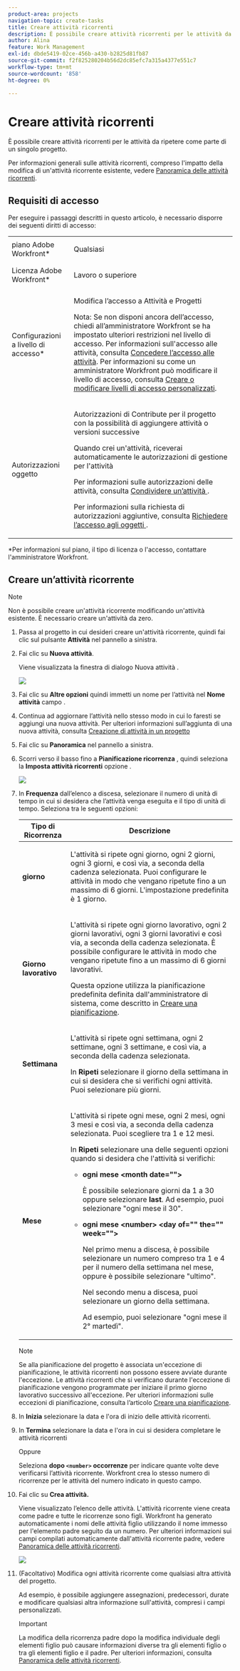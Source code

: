 ```yaml
---
product-area: projects
navigation-topic: create-tasks
title: Creare attività ricorrenti
description: È possibile creare attività ricorrenti per le attività da ripetere come parte di un singolo progetto.
author: Alina
feature: Work Management
exl-id: dbde5419-02ce-456b-a430-b2825d81fb87
source-git-commit: f2f825280204b56d2dc85efc7a315a4377e551c7
workflow-type: tm+mt
source-wordcount: '858'
ht-degree: 0%

---
```


# Creare attività ricorrenti

È possibile creare attività ricorrenti per le attività da ripetere come parte di un singolo progetto.

Per informazioni generali sulle attività ricorrenti, compreso l&#39;impatto della modifica di un&#39;attività ricorrente esistente, vedere [Panoramica delle attività ricorrenti](../../../manage-work/tasks/manage-tasks/recurring-tasks-overview.md).

## Requisiti di accesso

Per eseguire i passaggi descritti in questo articolo, è necessario disporre dei seguenti diritti di accesso:

<table style="table-layout:auto"> 
 <col> 
 <col> 
 <tbody> 
  <tr> 
   <td role="rowheader">piano Adobe Workfront*</td> 
   <td> <p>Qualsiasi</p> </td> 
  </tr> 
  <tr> 
   <td role="rowheader">Licenza Adobe Workfront*</td> 
   <td> <p>Lavoro o superiore</p> </td> 
  </tr> 
  <tr> 
   <td role="rowheader">Configurazioni a livello di accesso*</td> 
   <td> <p>Modifica l’accesso a Attività e Progetti</p> <p>Nota: Se non disponi ancora dell’accesso, chiedi all’amministratore Workfront se ha impostato ulteriori restrizioni nel livello di accesso. Per informazioni sull'accesso alle attività, consulta <a href="../../../administration-and-setup/add-users/configure-and-grant-access/grant-access-tasks.md" class="MCXref xref">Concedere l’accesso alle attività</a>. Per informazioni su come un amministratore Workfront può modificare il livello di accesso, consulta <a href="../../../administration-and-setup/add-users/configure-and-grant-access/create-modify-access-levels.md" class="MCXref xref">Creare o modificare livelli di accesso personalizzati</a>. </p> </td> 
  </tr> 
  <tr> 
   <td role="rowheader">Autorizzazioni oggetto</td> 
   <td> <p>Autorizzazioni di Contribute per il progetto con la possibilità di aggiungere attività o versioni successive</p> <p>Quando crei un'attività, riceverai automaticamente le autorizzazioni di gestione per l'attività</p> <p> Per informazioni sulle autorizzazioni delle attività, consulta <a href="../../../workfront-basics/grant-and-request-access-to-objects/share-a-task.md" class="MCXref xref">Condividere un’attività </a>. </p> <p>Per informazioni sulla richiesta di autorizzazioni aggiuntive, consulta <a href="../../../workfront-basics/grant-and-request-access-to-objects/request-access.md" class="MCXref xref">Richiedere l’accesso agli oggetti </a>.</p> </td> 
  </tr> 
 </tbody> 
</table>

&#42;Per informazioni sul piano, il tipo di licenza o l&#39;accesso, contattare l&#39;amministratore Workfront.

## Creare un’attività ricorrente

>[!NOTE]
>
>Non è possibile creare un&#39;attività ricorrente modificando un&#39;attività esistente. È necessario creare un&#39;attività da zero.

1. Passa al progetto in cui desideri creare un&#39;attività ricorrente, quindi fai clic sul pulsante **Attività** nel pannello a sinistra.
1. Fai clic su **Nuova attività**.

   Viene visualizzata la finestra di dialogo Nuova attività .

   ![](assets/nwe-create-task-small-screen-350x272.png)

1. Fai clic su **Altre opzioni** quindi immetti un nome per l’attività nel **Nome attività** campo .
1. Continua ad aggiornare l’attività nello stesso modo in cui lo faresti se aggiungi una nuova attività. Per ulteriori informazioni sull’aggiunta di una nuova attività, consulta [Creazione di attività in un progetto](../../../manage-work/tasks/create-tasks/create-tasks-in-project.md)
1. Fai clic su **Panoramica** nel pannello a sinistra.
1. Scorri verso il basso fino a **Pianificazione ricorrenza** , quindi seleziona la **Imposta attività ricorrenti** opzione .

   ![](assets/recurrence-schedule-section-new-recurring-tasks-nwe-350x351.png)

1. In **Frequenza** dall’elenco a discesa, selezionare il numero di unità di tempo in cui si desidera che l’attività venga eseguita e il tipo di unità di tempo. Seleziona tra le seguenti opzioni:

   <table style="table-layout:auto"> 
    <col> 
    <col> 
    <thead> 
     <tr> 
      <th>Tipo di Ricorrenza</th> 
      <th>Descrizione</th> 
     </tr> 
    </thead> 
    <tbody> 
     <tr> 
      <td role="rowheader"><strong>giorno</strong> </td> 
      <td> <p>L'attività si ripete ogni giorno, ogni 2 giorni, ogni 3 giorni, e così via, a seconda della cadenza selezionata. Puoi configurare le attività in modo che vengano ripetute fino a un massimo di 6 giorni. L'impostazione predefinita è 1 giorno. </p> </td> 
     </tr> 
     <tr> 
      <td role="rowheader"><strong>Giorno lavorativo</strong> </td> 
      <td> <p> L'attività si ripete ogni giorno lavorativo, ogni 2 giorni lavorativi, ogni 3 giorni lavorativi e così via, a seconda della cadenza selezionata. È possibile configurare le attività in modo che vengano ripetute fino a un massimo di 6 giorni lavorativi.</p> <p>Questa opzione utilizza la pianificazione predefinita definita dall'amministratore di sistema, come descritto in <a href="../../../administration-and-setup/set-up-workfront/configure-timesheets-schedules/create-schedules.md" class="MCXref xref">Creare una pianificazione</a>.</p> </td> 
     </tr> 
     <tr> 
      <td role="rowheader"><strong>Settimana</strong> </td> 
      <td> <p> L'attività si ripete ogni settimana, ogni 2 settimane, ogni 3 settimane, e così via, a seconda della cadenza selezionata.</p> <p>In <strong>Ripeti</strong> selezionare il giorno della settimana in cui si desidera che si verifichi ogni attività. Puoi selezionare più giorni. </p> </td> 
     </tr> 
     <tr> 
      <td role="rowheader"><strong>Mese</strong> </td> 
      <td> <p>L'attività si ripete ogni mese, ogni 2 mesi, ogni 3 mesi e così via, a seconda della cadenza selezionata. Puoi scegliere tra 1 e 12 mesi. </p> <p>In <strong>Ripeti</strong> selezionare una delle seguenti opzioni quando si desidera che l'attività si verifichi:</p> 
       <ul> 
        <li> <p><strong>ogni mese &lt;month date=""&gt;</strong> </p> <p>È possibile selezionare giorni da 1 a 30 oppure selezionare <strong>last</strong>. Ad esempio, puoi selezionare "ogni mese il 30". </p> </li> 
        <li> <p><strong>ogni mese &lt;number&gt; &lt;day of="" the="" week=""&gt;</strong> </p> <p>Nel primo menu a discesa, è possibile selezionare un numero compreso tra 1 e 4 per il numero della settimana nel mese, oppure è possibile selezionare "ultimo". </p> <p>Nel secondo menu a discesa, puoi selezionare un giorno della settimana. </p> <p>Ad esempio, puoi selezionare "ogni mese il 2° martedì". </p> </li> 
       </ul> </td> 
     </tr> 
    </tbody> 
   </table>

   >[!NOTE]
   >
   >Se alla pianificazione del progetto è associata un&#39;eccezione di pianificazione, le attività ricorrenti non possono essere avviate durante l&#39;eccezione. Le attività ricorrenti che si verificano durante l&#39;eccezione di pianificazione vengono programmate per iniziare il primo giorno lavorativo successivo all&#39;eccezione. Per ulteriori informazioni sulle eccezioni di pianificazione, consulta l’articolo [Creare una pianificazione](../../../administration-and-setup/set-up-workfront/configure-timesheets-schedules/create-schedules.md).

1. In **Inizia** selezionare la data e l&#39;ora di inizio delle attività ricorrenti.
1. In **Termina** selezionare la data e l&#39;ora in cui si desidera completare le attività ricorrenti

   Oppure

   Seleziona **dopo `<number>` occorrenze** per indicare quante volte deve verificarsi l’attività ricorrente. Workfront crea lo stesso numero di ricorrenze per le attività del numero indicato in questo campo.

1. Fai clic su **Crea attività.**

   Viene visualizzato l’elenco delle attività. L&#39;attività ricorrente viene creata come padre e tutte le ricorrenze sono figli. Workfront ha generato automaticamente i nomi delle attività figlio utilizzando il nome immesso per l&#39;elemento padre seguito da un numero. Per ulteriori informazioni sui campi compilati automaticamente dall&#39;attività ricorrente padre, vedere [Panoramica delle attività ricorrenti](../../../manage-work/tasks/manage-tasks/recurring-tasks-overview.md).

   ![](assets/recurring-tasks-in-task-list-nwe-350x87.png)

1. (Facoltativo) Modifica ogni attività ricorrente come qualsiasi altra attività del progetto.

   Ad esempio, è possibile aggiungere assegnazioni, predecessori, durate e modificare qualsiasi altra informazione sull&#39;attività, compresi i campi personalizzati.

   >[!IMPORTANT]
   >
   >La modifica della ricorrenza padre dopo la modifica individuale degli elementi figlio può causare informazioni diverse tra gli elementi figlio o tra gli elementi figlio e il padre. Per ulteriori informazioni, consulta [Panoramica delle attività ricorrenti](../../../manage-work/tasks/manage-tasks/recurring-tasks-overview.md).
